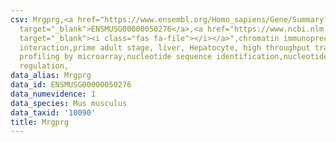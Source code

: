 ```yaml
---
csv: Mrgprg,<a href="https://www.ensembl.org/Homo_sapiens/Gene/Summary?db=core;g=ENSMUSG00000050276"
  target="_blank">ENSMUSG00000050276</a>,<a href="https://www.ncbi.nlm.nih.gov/pubmed/23834426"
  target="_blank"><i class="fas fa-file"></i></a>",chromatin immunoprecipitation assay,direct
  interaction,prime adult stage, liver, Hepatocyte, high throughput transcription
  profiling by microarray,nucleotide sequence identification,nucleotide sequence identification,transcriptional
  regulation,
data_alias: Mrgprg
data_id: ENSMUSG00000050276
data_numevidence: 1
data_species: Mus musculus
data_taxid: '10090'
title: Mrgprg
---
```

